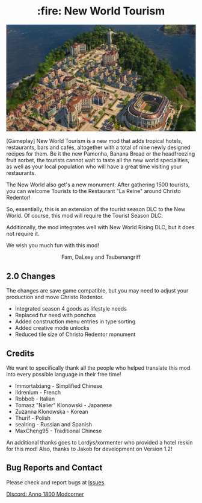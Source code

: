 <h1 align="center">:fire: New World Tourism</h1>

<p align="center">
    <img src ="./doc/screen0.jpg">
</p>

[Gameplay] New World Tourism is a new mod that adds tropical hotels, restaurants, bars and cafés, altogether with a total of nine newly designed recipes for them. Be it the new Pamonha, Banana Bread or the headfreezing fruit sorbet, the tourists cannot wait to taste all the new world specialities, as well as your local population who will have a great time visiting your restaurants.

The New World also get's a new monument: After gathering 1500 tourists, you can welcome Tourists to the Restaurant "La Reine" around Christo Redentor!

So, essentially, this is an extension of the tourist season DLC to the New World. Of course, this mod will require the Tourist Season DLC.

Additionally, the mod integrates well with New World Rising DLC, but it does not require it.

We wish you much fun with this mod!

<p align="center">
    Fam, DaLexy and Taubenangriff
</p>

## 2.0 Changes

The changes are save game compatible, but you may need to adjust your production and move Christo Redentor.

- Integrated season 4 goods as lifestyle needs
- Replaced fur need with ponchos
- Added construction menu entries in type sorting
- Added creative mode unlocks
- Reduced tile size of Christo Redentor monument

## Credits

We want to specifically thank all the people who helped translate this mod into every possible language in their free time!

- Immortalxiang - Simplified Chinese
- Ildrenium - French
- Robbob - Italian
- Tomasz "Nalier" Klonowski - Japanese
- Zuzanna Klonowska - Korean
- Thurif - Polish
- sealring - Russian and Spanish
- MaxCheng95 - Traditional Chinese

An additional thanks goes to Lordys/xormenter who provided a hotel reskin for this mod!
Also, thanks to Jakob for development on Version 1.2!

## Bug Reports and Contact

Please check and report bugs at [Issues](https://github.com/anno-mods/New-World-Tourism/issues).

[Discord: Anno 1800 Modcorner](https://discord.com/invite/KtfWbev)
